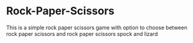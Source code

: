 # Rock-Paper-Scissors
This is a simple rock paper scissors game with option to choose between rock paper scissors and rock paper scissors spock and lizard
